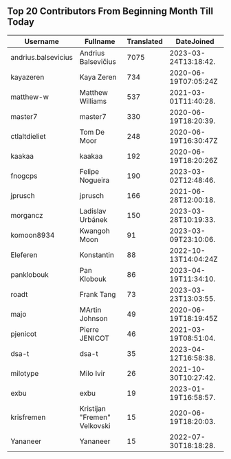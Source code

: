 ## Top 20 Contributors From Beginning Month Till Today ##
|Username|Fullname|Translated|DateJoined|
|--------|--------|----------|----------|
|andrius.balsevicius|Andrius Balsevičius|7075|2023-03-24T13:18:42.|
|kayazeren|Kaya Zeren|734|2020-06-19T07:05:24Z|
|matthew-w|Matthew Williams|537|2021-03-01T11:40:28.|
|master7|master7|330|2020-06-19T18:20:39.|
|ctlaltdieliet|Tom De Moor|248|2020-06-19T16:30:47Z|
|kaakaa|kaakaa|192|2020-06-19T18:20:26Z|
|fnogcps|Felipe Nogueira|190|2023-03-02T12:48:46.|
|jprusch|jprusch|166|2021-06-28T12:00:18.|
|morgancz|Ladislav Urbánek|150|2023-03-28T10:19:33.|
|komoon8934|Kwangoh Moon|91|2023-03-09T23:10:06.|
|Eleferen|Konstantin|88|2022-10-13T14:04:24Z|
|panklobouk|Pan Klobouk|86|2023-04-19T11:34:10.|
|roadt|Frank Tang|73|2023-03-23T13:03:55.|
|majo|MArtin Johnson|49|2020-06-19T18:19:45Z|
|pjenicot|Pierre JENICOT|46|2021-03-19T08:51:04.|
|dsa-t|dsa-t|35|2023-04-12T16:58:38.|
|milotype|Milo Ivir|26|2021-10-30T10:27:42.|
|exbu|exbu|19|2023-01-19T16:58:57.|
|krisfremen|Kristijan "Fremen" Velkovski|15|2020-06-19T18:20:03.|
|Yananeer|Yananeer|15|2022-07-30T18:18:28.|
